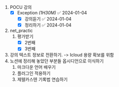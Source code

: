 1. POCU 강의
	- [x] Exception *(1H30M)* ✅ 2024-01-04
		- [x] 강의듣기 ✅ 2024-01-04
		- [x] 정리하기 ✅ 2024-01-04
1. net_practic
	1. 평가받기
		- [x] 2번째
		- [x] 3번째
2. 강의 텍스트 정보로 전환하기.
	-> Icloud 용량 확보를 위함
4. 노션에 정리해 놓았던 부분들 옵시디언으로 이식하기
	1. 마크다운 언어 배우기
	2. 플러그인 적용하기
	3. 제텔카스텐 기록법 연습하기